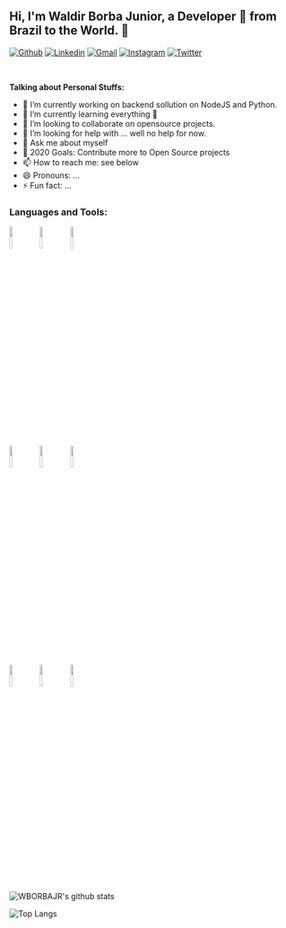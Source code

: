 <!-- Your title -->
## Hi, I'm Waldir Borba Junior, a Developer 🚀 from Brazil to the World. 👋

<!--
**wborbajr/wborbajr** is a ✨ _special_ ✨ repository because its `README.md` (this file) appears on your GitHub profile.
-->

[![Github](https://img.shields.io/badge/-Github-000?style=flat&logo=Github&logoColor=white)](https://github.com/wborbajr)
[![Linkedin](https://img.shields.io/badge/-LinkedIn-blue?style=flat&logo=Linkedin&logoColor=white)](https://linkedin.com/in/wborbajr/)
[![Gmail](https://img.shields.io/badge/-Gmail-c14438?style=flat&logo=Gmail&logoColor=white)](mailto:wborbajr@gmail.com)
[![Instagram](https://img.shields.io/badge/-Instagram-c13584?style=flat&labelColor=c13584&logo=instagram&logoColor=white)](https://www.instagram.com/waldirborbajr/)
[![Twitter](https://img.shields.io/badge/-Twitter-000?style=flat&logo=Twitter&logoColor=blue)](https://twitter.com/waldirborbajr)

&nbsp;

<!-- Talking about you -->
**Talking about Personal Stuffs:**

- 🔭 I’m currently working on backend sollution on NodeJS and Python.
- 🌱 I’m currently learning everything 🤣
- 👯 I’m looking to collaborate on opensource projects.
- 🤔 I’m looking for help with ... well no help for now.
- 💬 Ask me about myself 
- 🥅 2020 Goals: Contribute more to Open Source projects
- 📫 How to reach me: see below
- 😄 Pronouns: ...
- ⚡ Fun fact: ...

### Languages and Tools:

<p>
  <code><img width="10%" src="https://www.vectorlogo.zone/logos/nodejs/nodejs-ar21.svg"></code>
  <code><img width="10%" src="https://www.vectorlogo.zone/logos/python/python-ar21.svg"></code>
  <code><img width="10%" src="https://www.vectorlogo.zone/logos/golang/golang-ar21.svg"></code>
  <br />
  <code><img width="10%" src="https://www.vectorlogo.zone/logos/mysql/mysql-ar21.svg"></code>
  <code><img width="10%" src="https://www.vectorlogo.zone/logos/mongodb/mongodb-ar21.svg"></code>
  <code><img width="10%" src="https://www.vectorlogo.zone/logos/postgresql/postgresql-ar21.svg"></code>
  <br />
  <code><img width="10%" src="https://www.vectorlogo.zone/logos/git-scm/git-scm-ar21.svg"></code>
  <code><img width="10%" src="https://www.vectorlogo.zone/logos/yaml/yaml-ar21.svg"></code>
  <code><img width="10%" src="https://www.vectorlogo.zone/logos/gnu_bash/gnu_bash-ar21.svg"></code>

</p>

![WBORBAJR's github stats](https://github-readme-stats.vercel.app/api?username=wborbajr&show_icons=true&hide_border=false&theme=dracula)

![Top Langs](https://github-readme-stats.vercel.app/api/top-langs/?username=wborbajr)
